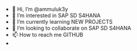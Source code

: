 - 👋 Hi, I’m @ammuluk3y
- 👀 I’m interested in SAP SD S4HANA
- 🌱 I’m currently learning NEW PROJECTS
- 💞️ I’m looking to collaborate on SAP SD S4HANA
- 📫 How to reach me GITHUB
- 

<!---
ammuluk3y/ammuluk3y is a ✨ special ✨ repository because its `README.md` (this file) appears on your GitHub profile.
You can click the Preview link to take a look at your changes.
--->
